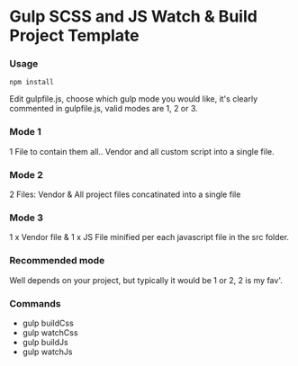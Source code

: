 # <b>Gulp SCSS and JS Watch & Build Project Template</b>

### <b>Usage</b>
```
npm install
```

Edit gulpfile.js, choose which gulp mode you would like, it's clearly commented in gulpfile.js, valid modes are 1, 2 or 3.

### <b>Mode 1</b>
1 File to contain them all.. Vendor and all custom script into a single file.

### <b>Mode 2</b>
2 Files: Vendor & All project files concatinated into a single file

### <b>Mode 3</b>
1 x Vendor file & 1 x JS File minified per each javascript file in the src folder.


### <b>Recommended mode</b>
Well depends on your project, but typically it would be 1 or 2, 2 is my fav'.


### <b>Commands</b>
- gulp buildCss
- gulp watchCss
- gulp buildJs
- gulp watchJs

